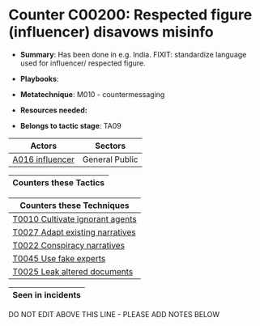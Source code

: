 # Counter C00200: Respected figure (influencer) disavows misinfo

* **Summary**: Has been done in e.g. India. FIXIT: standardize language used for influencer/ respected figure. 

* **Playbooks**: 

* **Metatechnique**: M010 - countermessaging

* **Resources needed:** 

* **Belongs to tactic stage**: TA09


| Actors | Sectors |
| ------ | ------- |
| [A016 influencer](../actors/A016.md) | General Public |



| Counters these Tactics |
| ---------------------- |



| Counters these Techniques |
| ------------------------- |
| [T0010 Cultivate ignorant agents](../techniques/T0010.md) |
| [T0027 Adapt existing narratives](../techniques/T0027.md) |
| [T0022 Conspiracy narratives](../techniques/T0022.md) |
| [T0045 Use fake experts](../techniques/T0045.md) |
| [T0025 Leak altered documents](../techniques/T0025.md) |



| Seen in incidents |
| ----------------- |


DO NOT EDIT ABOVE THIS LINE - PLEASE ADD NOTES BELOW